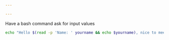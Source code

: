 ```yaml
---

---
```


Have a bash command ask for input values

```bash
echo "Hello $(read -p 'Name: ' yourname && echo $yourname), nice to meet you."
```


